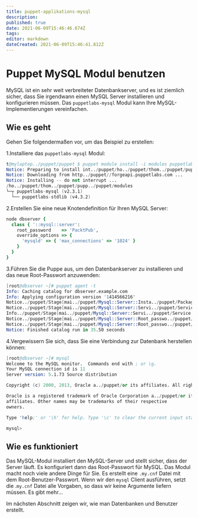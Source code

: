 ```yaml
---
title: puppet-applikations-mysql
description: 
published: true
date: 2021-06-09T15:46:46.674Z
tags: 
editor: markdown
dateCreated: 2021-06-09T15:46:41.812Z
---
```


# Puppet MySQL Modul benutzen

MySQL ist ein sehr weit verbreiteter Datenbankserver, und es ist ziemlich sicher, dass Sie irgendwann einen MySQL Server installieren und konfigurieren müssen. Das `puppetlabs-mysql` Modul kann Ihre MySQL-Implementierungen vereinfachen.

## Wie es geht

Gehen Sie folgendermaßen vor, um das Beispiel zu erstellen:

1.Installiere das `puppetlabs-mysql` Modul:

```s
t@mylaptop../puppet/puppet $ puppet module install -i modules puppetlabs-mysql
Notice: Preparing to install int../puppet/ho../puppet/thom../puppet/pupp../puppet/modules ...
Notice: Downloading from http../puppet//forgeapi.puppetlabs.com ...
Notice: Installing -- do not interrupt ...
/ho../puppet/thom../puppet/pupp../puppet/modules
└─┬ puppetlabs-mysql (v2.3.1)
  └── puppetlabs-stdlib (v4.3.2)
```

2.Erstellen Sie eine neue Knotendefinition für Ihren MySQL Server:

```ruby
node dbserver {
  class { '::mysql::server':
    root_password    => 'PacktPub',
    override_options => {
      'mysqld' => { 'max_connections' => '1024' }
    }
  }
}
```

3.Führen Sie die Puppe aus, um den Datenbankserver zu installieren und das neue Root-Passwort anzuwenden:

```s
[root@dbserver ~]# puppet agent -t
Info: Caching catalog for dbserver.example.com
Info: Applying configuration version '1414566216'
Notice../puppet/Stage[mai../puppet/Mysql::Server::Insta../puppet/Package[mysql-serve../puppet/ensure: created
Notice../puppet/Stage[mai../puppet/Mysql::Server::Servi../puppet/Service[mysql../puppet/ensure: ensure changed 'stopped' to 'running'
Info../puppet/Stage[mai../puppet/Mysql::Server::Servi../puppet/Service[mysqld]: Unscheduling refresh on Service[mysqld]
Notice../puppet/Stage[mai../puppet/Mysql::Server::Root_passwo../puppet/Mysql_user[root@localhos../puppet/password_hash: defined 'password_hash' as '*6ABB0D4A7D1381BAEE4D078354557D495ACFC059'
Notice../puppet/Stage[mai../puppet/Mysql::Server::Root_passwo../puppet/Fil../puppet/ro../puppet/.my.cn../puppet/ensure: defined content as '{md5}87bc129b137c9d613e9f31c80ea5426c'
Notice: Finished catalog run in 35.50 seconds
```

4.Vergewissern Sie sich, dass Sie eine Verbindung zur Datenbank herstellen können:

```s
[root@dbserver ~]# mysql
Welcome to the MySQL monitor.  Commands end with ; or \g.
Your MySQL connection id is 11
Server version: 5.1.73 Source distribution

Copyright (c) 2000, 2013, Oracle a../puppet/or its affiliates. All rights reserved.

Oracle is a registered trademark of Oracle Corporation a../puppet/or its
affiliates. Other names may be trademarks of their respective
owners.

Type 'help;' or '\h' for help. Type '\c' to clear the current input statement.

mysql>
```

## Wie es funktioniert

Das MySQL-Modul installiert den MySQL-Server und stellt sicher, dass der Server läuft. Es konfiguriert dann das Root-Passwort für MySQL. Das Modul macht noch viele andere Dinge für Sie. Es erstellt eine `.my.cnf` Datei mit dem Root-Benutzer-Passwort. Wenn wir den `mysql` Client ausführen, setzt die .`my.cnf` Datei alle Vorgaben, so dass wir keine Argumente liefern müssen.
Es gibt mehr...

Im nächsten Abschnitt zeigen wir, wie man Datenbanken und Benutzer erstellt.